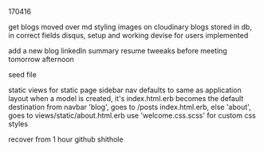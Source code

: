 170416
 
get blogs moved over
md styling
images on cloudinary
blogs stored in db, in correct fields
disqus, setup and working
devise for users implemented

add a new blog
linkedIn summary
resume tweeaks before meeting tomorrow afternoon

seed file

 
static views for static page
sidebar nav defaults to same as application layout
when a model is created, it's index.html.erb becomes the default destination from navbar
  'blog', goes to /posts index.html.erb, else 'about', goes to views/static/about.html.erb
use 'welcome.css.scss' for custom css styles

recover from 1 hour github shithole

 